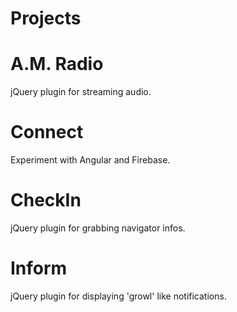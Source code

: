 Projects
========

A.M. Radio
========
jQuery plugin for streaming audio.

Connect
========
Experiment with Angular and Firebase.

CheckIn
========
jQuery plugin for grabbing navigator infos.

Inform
========
jQuery plugin for displaying 'growl' like notifications.